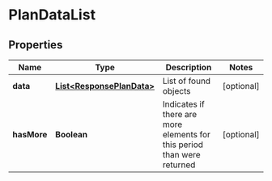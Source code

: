 
# PlanDataList

## Properties
Name | Type | Description | Notes
------------ | ------------- | ------------- | -------------
**data** | [**List&lt;ResponsePlanData&gt;**](ResponsePlanData.md) | List of found objects |  [optional]
**hasMore** | **Boolean** | Indicates if there are more elements for this period than were returned |  [optional]



